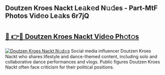 ## Doutzen Kroes Nackt Le𝚊k𝚎d N𝚞𝚍es - Part-MtF Photos Vid𝚎o Le𝚊ks 6r7jQ

# <h2><a href="http://fb97ka.evod.top/?m=Doutzen+Kroes+Nackt">🔗 👉🔴 Doutzen Kroes Nackt Vid𝚎o Ph𝚘t𝚘s</a></h2>

[![Doutzen Kroes Nackt N𝚞d𝚎s](https://i.imgur.com/8V9OHl7.gif)](http://fb97ka.evod.top/?m=Doutzen+Kroes+Nackt)
Social media influencer Doutzen Kroes Nackt who shares lifestyle and dance-themed content, including solo and collaborative dance performances and vlogs. Public figures Doutzen Kroes Nackt often face criticism for their political positions. 
